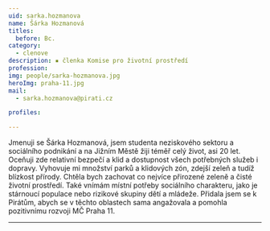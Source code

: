 ```yaml
---
uid: sarka.hozmanova
name: Šárka Hozmanová
titles:
  before: Bc.
category:
  - clenove
description: ▪ členka Komise pro životní prostředí
profession: 
img: people/sarka-hozmanova.jpg
heroImg: praha-11.jpg
mail:
  - sarka.hozmanova@pirati.cz

profiles:

---
```


Jmenuji se Šárka Hozmanová, jsem studenta neziskového sektoru a sociálního podnikání a na Jižním Městě žiji téměř celý život, asi 20 let. Oceňuji zde relativní bezpečí a klid a dostupnost všech potřebných služeb i dopravy. Vyhovuje mi množství parků a klidových zón, zdejší zeleň a tudíž blízkost přírody. Chtěla bych zachovat co nejvíce přirozené zeleně a čisté životní prostředí. Také vnímám místní potřeby sociálního charakteru, jako je stárnoucí populace nebo rizikové skupiny dětí a mládeže. Přidala jsem se k Pirátům, abych se v těchto oblastech sama angažovala a pomohla pozitivnímu rozvoji MČ Praha 11.




---
